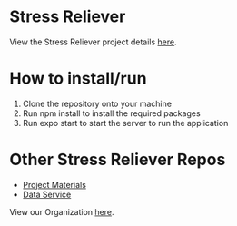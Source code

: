 # Stress Reliever
View the Stress Reliever project details [here](https://github.com/calvin-cs262-fall2023-teamh/stressReliver-project).

# How to install/run
1. Clone the repository onto your machine
2. Run npm install to install the required packages
3. Run expo start to start the server to run the application

# Other Stress Reliever Repos
- [Project Materials](https://github.com/calvin-cs262-fall2023-teamh/stressReliver-project)
- [Data Service](https://github.com/calvin-cs262-fall2023-teamh/stressReliever-service)

View our Organization [here](https://github.com/calvin-cs262-fall2023-teamh).
